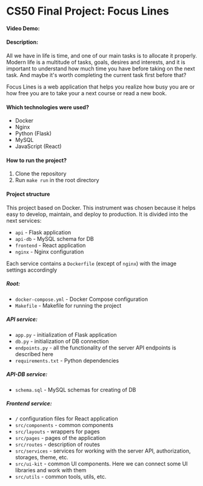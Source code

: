 # CS50 Final Project: Focus Lines
#### Video Demo:  <URL HERE>
#### Description:
All we have in life is time, and one of our main tasks is to 
allocate it properly. Modern life is a multitude of tasks, goals, 
desires and interests, and it is important to understand 
how much time you have before taking on the next task. 
And maybe it's worth completing the current task first before that?

Focus Lines is a web application that helps you realize how busy you are or how free you are to take your a next course or
read a new book.

#### Which technologies were used?
- Docker
- Nginx
- Python (Flask)
- MySQL
- JavaScript (React)

#### How to run the project?
1. Clone the repository
2. Run `make run` in the root directory

#### Project structure
This project based on Docker. This instrument was chosen because 
it helps easy to develop, maintain, and deploy to production.
It is divided into the next services:
- `api` - Flask application
- `api-db` - MySQL schema for DB
- `frontend` - React application
- `nginx` - Nginx configuration

Each service contains a `Dockerfile` (except of `nginx`) with the image settings accordingly

##### Root:
- `docker-compose.yml` - Docker Compose configuration
- `Makefile` - Makefile for running the project

##### API service:
- `app.py` - initialization of Flask application
- `db.py` - initialization of DB connection
- `endpoints.py` - all the functionality of the server API endpoints is 
described here
- `requirements.txt` - Python dependencies

##### API-DB service:
- `schema.sql` - MySQL schemas for creating of DB

##### Frontend service:
- `/` configuration files for React application
- `src/components` - common components
- `src/layouts` - wrappers for pages
- `src/pages` - pages of the application
- `src/routes` - description of routes
- `src/services` - services for working with the server API, authorization, storages, theme, etc.
- `src/ui-kit` - common UI components. Here we can connect some UI libraries and work with them
- `src/utils` - common tools, utils, etc.
